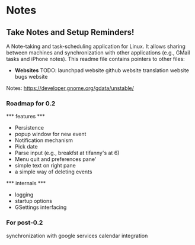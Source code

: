 # Notes
## Take Notes and Setup Reminders!

A Note-taking and task-scheduling application for Linux. It allows sharing between machines and synchronization with other applications (e.g., GMail tasks and iPhone notes). This readme file contains pointers to other files:

* **Websites**
TODO:
launchpad website
github website
translation website
bugs website

Notes:
https://developer.gnome.org/gdata/unstable/

### Roadmap for 0.2

*** features ***

* Persistence
* popup window for new event
* Notification mechanism
* Pick date
* Parse input (e.g., breakfst at tifanny's at 6)
* Menu quit and preferences pane'
* simple text on right pane
* a simple way of deleting events

*** internals ***

* logging
* startup options
* GSettings interfacing

### For post-0.2

synchronization with google services
calendar integration
